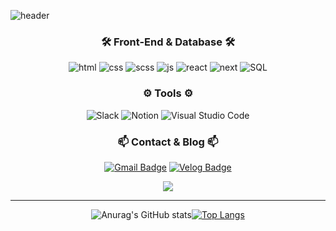 ![header](https://capsule-render.vercel.app/api?type=waving&color=auto&height=300&section=header&text=Eunhasublue&fontSize=90)

<div align="center">

### 🛠️ Front-End & Database 🛠️
![html](https://img.shields.io/badge/HTML5-E34F26?style=for-the-badge&logo=HTML5&logoColor=white)&nbsp;![css](https://img.shields.io/badge/Css3-1572B6?style=for-the-badge&logo=css3&logoColor=white)&nbsp;![scss](https://img.shields.io/badge/scss-CC6699?style=for-the-badge&logo=sass&logoColor=white)&nbsp;![js](https://img.shields.io/badge/JavaScript-F7DF1E?style=for-the-badge&logo=JavaScript&logoColor=white)&nbsp;![react](https://img.shields.io/badge/React-61DAFB?style=for-the-badge&logo=React&logoColor=black)&nbsp;![next](https://img.shields.io/badge/Next-000000?style=for-the-badge&logo=Next.js&logoColor=white)&nbsp;![SQL](https://img.shields.io/badge/Oracle_SQL-F80000?style=for-the-badge&logo=oracle&logoColor=white)

### ⚙️ Tools ⚙️
![Slack](https://img.shields.io/badge/Slack-4A154B?style=for-the-badge&logo=Slack&logoColor=white)&nbsp;![Notion](https://img.shields.io/badge/Notion-000000?style=for-the-badge&logo=Notion&logoColor=white)&nbsp;![Visual Studio Code](https://img.shields.io/badge/VSIUAL_STUDIO_CODE-5C2D91?style=for-the-badge&logo=VisualStudioCode&logoColor=white)

### 📫 Contact & Blog 📫
  [![Gmail Badge](https://img.shields.io/badge/Gmail-d14836?style=for-the-badge&logo=Gmail&logoColor=white&link=mailto:eunhasublooming@gmail.com)](mailto:eunhasublooming@gmail.com)&nbsp;[![Velog Badge](https://img.shields.io/badge/Velog-20C997?style=for-the-badge&logo=Velog&logoColor=white&link=mailto:velog.io/@eunhasublooming)](mailto:velog.io/@eunhasublooming)
  
  <a href="https://velog.io/@eunhasublooming">
    <img 
        src="https://img.shields.io/badge/Velog-20C997?style=for-the-badge&logo=Velog&logoColor=white&link=https://velog.io/@eunhasublooming"
        style="height : auto; margin-left : 10px; margin-right : 10px;"/>
  </a>
<hr/>
  
![Anurag's GitHub stats](https://github-readme-stats.vercel.app/api?username=eunhasublue&show_icons=true&theme=radical)[![Top Langs](https://github-readme-stats.vercel.app/api/top-langs/?username=eunhasublue&layout=compact&theme=radical)](https://github.com/eunhasublue/github-readme-stats)

  

</div>
